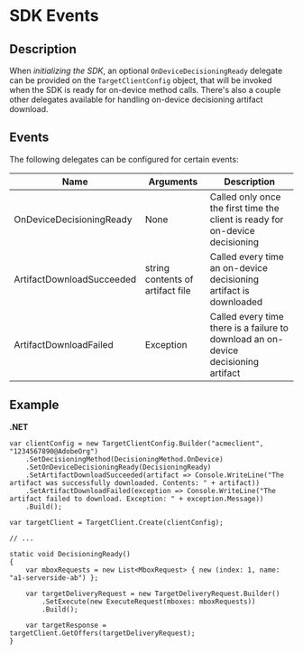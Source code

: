 # SDK Events

## Description

When *initializing the SDK*, an optional `OnDeviceDecisioningReady` delegate can be provided on the `TargetClientConfig` object, that will be invoked when the SDK is ready for on-device method calls.
There's also a couple other delegates available for handling on-device decisioning artifact download.

## Events

The following delegates can be configured for certain events:

|Name|Arguments|Description|
| --- | --- | --- |
|OnDeviceDecisioningReady|None|Called only once the first time the client is ready for on-device decisioning|
|ArtifactDownloadSucceeded|string contents of artifact file|Called every time an on-device decisioning artifact is downloaded|
|ArtifactDownloadFailed|Exception|Called every time there is a failure to download an on-device decisioning artifact|

## Example

**.NET**

```
var clientConfig = new TargetClientConfig.Builder("acmeclient", "1234567890@AdobeOrg")
    .SetDecisioningMethod(DecisioningMethod.OnDevice)
    .SetOnDeviceDecisioningReady(DecisioningReady)
    .SetArtifactDownloadSucceeded(artifact => Console.WriteLine("The artifact was successfully downloaded. Contents: " + artifact))
    .SetArtifactDownloadFailed(exception => Console.WriteLine("The artifact failed to download. Exception: " + exception.Message))
    .Build();

var targetClient = TargetClient.Create(clientConfig);

// ...

static void DecisioningReady()
{
    var mboxRequests = new List<MboxRequest> { new (index: 1, name: "a1-serverside-ab") };

    var targetDeliveryRequest = new TargetDeliveryRequest.Builder()
        .SetExecute(new ExecuteRequest(mboxes: mboxRequests))
        .Build();

    var targetResponse = targetClient.GetOffers(targetDeliveryRequest);
}
```